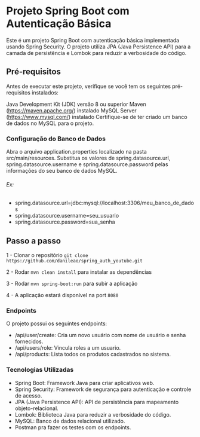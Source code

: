 # Projeto Spring Boot com Autenticação Básica

Este é um projeto Spring Boot com autenticação básica implementada usando Spring Security. O projeto utiliza JPA (Java Persistence API) para a camada de persistência e Lombok para reduzir a verbosidade do código.

## Pré-requisitos
Antes de executar este projeto, verifique se você tem os seguintes pré-requisitos instalados:

Java Development Kit (JDK) versão 8 ou superior
Maven (https://maven.apache.org/) instalado
MySQL Server (https://www.mysql.com/) instalado
Certifique-se de ter criado um banco de dados no MySQL para o projeto.

### Configuração do Banco de Dados
Abra o arquivo application.properties localizado na pasta src/main/resources.
Substitua os valores de spring.datasource.url, spring.datasource.username e spring.datasource.password pelas informações do seu banco de dados MySQL.

###### Ex:

- spring.datasource.url=jdbc:mysql://localhost:3306/meu_banco_de_dados
- spring.datasource.username=seu_usuario
- spring.datasource.password=sua_senha




## Passo a passo

1 - Clonar o repositório `git clone https://github.com/danileao/spring_auth_youtube.git`

2 - Rodar `mvn clean install` para instalar as dependências

3 - Rodar `mvn spring-boot:run` para subir a aplicação

4 - A aplicação estará disponível na port `8080`

### Endpoints
O projeto possui os seguintes endpoints:

- /api/user/create: Cria um novo usuário com nome de usuário e senha fornecidos.
- /api/users/role: Vincula roles a um usuario.
- /api/products: Lista todos os produtos cadastrados no sistema.

### Tecnologias Utilizadas
- Spring Boot: Framework Java para criar aplicativos web.
- Spring Security: Framework de segurança para autenticação e controle de acesso.
- JPA (Java Persistence API): API de persistência para mapeamento objeto-relacional.
- Lombok: Biblioteca Java para reduzir a verbosidade do código.
- MySQL: Banco de dados relacional utilizado.
- Postman pra fazer os testes com os endpoints.
